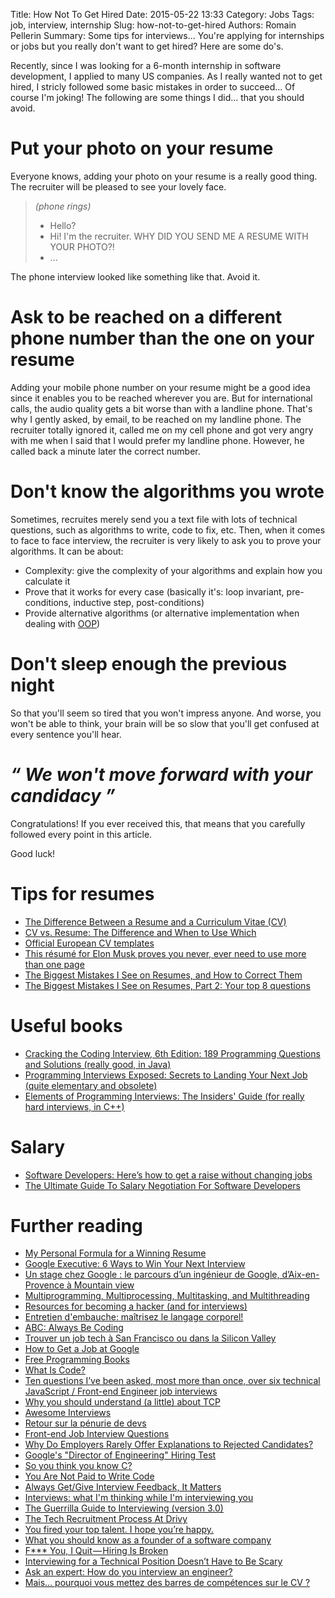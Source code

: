 Title: How Not To Get Hired
Date: 2015-05-22 13:33
Category: Jobs
Tags: job, interview, internship
Slug: how-not-to-get-hired
Authors: Romain Pellerin
Summary: Some tips for interviews... You're applying for internships or jobs but you really don't want to get hired? Here are some do's.

Recently, since I was looking for a 6-month internship in software development, I applied to many US companies. As I really wanted not to get hired, I stricly followed some basic mistakes in order to succeed... Of course I'm joking! The following are some things I did... that you should avoid.

# Put your photo on your resume

Everyone knows, adding your photo on your resume is a really good thing. The recruiter will be pleased to see your lovely face.

> *(phone rings)*  
> - Hello?  
> - Hi! I'm the recruiter. WHY DID YOU SEND ME A RESUME WITH YOUR PHOTO?!  
> - ...

The phone interview looked like something like that. Avoid it.

# Ask to be reached on a different phone number than the one on your resume

Adding your mobile phone number on your resume might be a good idea since it enables you to be reached wherever you are. But for international calls, the audio quality gets a bit worse than with a landline phone. That's why I gently asked, by email, to be reached on my landline phone. The recruiter totally ignored it, called me on my cell phone and got very angry with me when I said that I would prefer my landline phone. However, he called back a minute later the correct number.

# Don't know the algorithms you wrote

Sometimes, recruites merely send you a text file with lots of technical questions, such as algorithms to write, code to fix, etc. Then, when it comes to face to face interview, the recruiter is very likely to ask you to prove your algorithms. It can be about:

- Complexity: give the complexity of your algorithms and explain how you calculate it
- Prove that it works for every case (basically it's: loop invariant, pre-conditions, inductive step, post-conditions)
- Provide alternative algorithms (or alternative implementation when dealing with [OOP](http://en.wikipedia.org/wiki/Object-oriented_programming))

# Don't sleep enough the previous night

So that you'll seem so tired that you won't impress anyone. And worse, you won't be able to think, your brain will be so slow that you'll get confused at every sentence you'll hear.

# *“ We won't move forward with your candidacy ”*

Congratulations! If you ever received this, that means that you carefully followed every point in this article.

Good luck!

# Tips for resumes

- [The Difference Between a Resume and a Curriculum Vitae (CV)](http://jobsearch.about.com/cs/curriculumvitae/f/cvresume.htm)
- [CV vs. Resume: The Difference and When to Use Which](http://theundercoverrecruiter.com/cv-vs-resume-difference-and-when-use-which/)
- [Official European CV templates](http://europass.cedefop.europa.eu/en/documents/curriculum-vitae/templates-instructions)
- [This résumé for Elon Musk proves you never, ever need to use more than one page](http://uk.businessinsider.com/elons-musk-resume-all-on-one-page-2016-4)
- [The Biggest Mistakes I See on Resumes, and How to Correct Them](https://www.linkedin.com/pulse/20140917045901-24454816-the-5-biggest-mistakes-i-see-on-resumes-and-how-to-correct-them)
- [The Biggest Mistakes I See on Resumes, Part 2: Your top 8 questions](https://www.linkedin.com/pulse/biggest-mistakes-i-see-resumes-part-2-your-top-8-questions-bock)

# Useful books

- [Cracking the Coding Interview, 6th Edition: 189 Programming Questions and Solutions (really good, in Java)](http://www.amazon.fr/dp/0984782850)
- [Programming Interviews Exposed: Secrets to Landing Your Next Job (quite elementary and obsolete)](http://www.amazon.fr/dp/1118261364)
- [Elements of Programming Interviews: The Insiders' Guide (for really hard interviews, in C++)](http://www.amazon.fr/dp/1479274836)

# Salary

- [Software Developers: Here’s how to get a raise without changing jobs](https://fearlesssalarynegotiation.com/software-developers-how-to-get-a-raise/)
- [The Ultimate Guide To Salary Negotiation For Software Developers](https://simpleprogrammer.com/2016/10/10/salary-negotiation-software-developers/)

# Further reading

- [My Personal Formula for a Winning Resume](https://www.linkedin.com/pulse/20140929001534-24454816-my-personal-formula-for-a-better-resume)
- [Google Executive: 6 Ways to Win Your Next Interview](http://motto.time.com/4245429/win-every-interview-6-steps/)
- [Un stage chez Google : le parcours d’un ingénieur de Google, d’Aix-en-Provence à Mountain view](http://www.growingpie.com/blog/2015/03/11/stage-chez-google/)
- [Multiprogramming, Multiprocessing, Multitasking, and Multithreading](https://gabrieletolomei.wordpress.com/miscellanea/operating-systems/multiprogramming-multiprocessing-multitasking-multithreading/)
- [Resources for becoming a hacker (and for interviews)](http://nt.github.io/2013/10/20/resources-for-becoming-a-hacker-and-interviews.html)
- [Entretien d'embauche: maîtrisez le langage corporel!](http://www.huffingtonpost.fr/stephane-langonnet/langage-corporel-entretien-dembauche_b_4376837.html)
- [ABC: Always Be Coding](https://medium.com/@davidbyttow/abc-always-be-coding-d5f8051afce2)
- [Trouver un job tech à San Francisco ou dans la Silicon Valley](http://techmeup.co/trouver-un-job-tech-a-san-francisco-ou-dans-la/)
- [How to Get a Job at Google](http://www.nytimes.com/2014/02/23/opinion/sunday/friedman-how-to-get-a-job-at-google.html)
- [Free Programming Books](https://github.com/vhf/free-programming-books/blob/master/free-programming-books.md)
- [What Is Code?](http://www.bloomberg.com/graphics/2015-paul-ford-what-is-code/)
- [Ten questions I’ve been asked, most more than once, over six technical JavaScript / Front-end Engineer job interviews](https://www.reddit.com/r/javascript/comments/3rb88w/ten_questions_ive_been_asked_most_more_than_once)
- [Why you should understand (a little) about TCP](http://jvns.ca/blog/2015/11/21/why-you-should-understand-a-little-about-tcp/)
- [Awesome Interviews](https://github.com/MaximAbramchuck/awesome-interviews)
- [Retour sur la pénurie de devs](http://sametmax.com/retour-sur-la-penurie-de-devs/)
- [Front-end Job Interview Questions](https://github.com/h5bp/Front-end-Developer-Interview-Questions)
- [Why Do Employers Rarely Offer Explanations to Rejected Candidates?](https://www.linkedin.com/pulse/why-do-employers-rarely-offer-explanations-rejected-ambra-benjamin)
- [Google's "Director of Engineering" Hiring Test](http://www.gwan.com/blog/20160405.html)
- [So you think you know C?](https://hackernoon.com/so-you-think-you-know-c-8d4e2cd6f6a6)
- [You Are Not Paid to Write Code](http://bravenewgeek.com/you-are-not-paid-to-write-code/)
- [Always Get/Give Interview Feedback, It Matters](http://cultureofdevelopment.com/blog/always-give-interview-feedback/)
- [Interviews: what I'm thinking while I'm interviewing you](http://cultureofdevelopment.com/blog/interviews-what-im-thinking-while-im-interviewing-you/)
- [The Guerrilla Guide to Interviewing (version 3.0)](https://www.joelonsoftware.com/2006/10/25/the-guerrilla-guide-to-interviewing-version-30/)
- [The Tech Recruitment Process At Drivy](https://drivy.engineering/tech-recruitment-process/)
- [You fired your top talent. I hope you’re happy.](https://medium.com/@deusexmachina667/you-fired-your-top-talent-i-hope-youre-happy-cf57c41183dd)
- [What you should know as a founder of a software company](https://qotoqot.com/blog/founder-skills/)
- [F\*\*\* You, I Quit — Hiring Is Broken](https://medium.com/@evnowandforever/f-you-i-quit-hiring-is-broken-bb8f3a48d324)
- [Interviewing for a Technical Position Doesn’t Have to Be Scary](https://css-tricks.com/interviewing-for-a-technical-position-doesnt-have-to-be-scary/)
- [Ask an expert: How do you interview an engineer?](https://increment.com/teams/ask-an-expert-how-do-you-interview-an-engineer/)
- [Mais… pourquoi vous mettez des barres de compétences sur le CV ?](https://www.mathieupassenaud.fr/barres-cv/)
